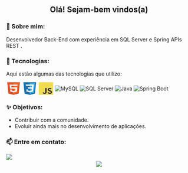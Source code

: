 
<h2 align='center'>
  Olá! Sejam-bem vindos(a)
</h2>

### 🖖 Sobre mim:

Desenvolvedor Back-End com experiência em SQL Server e Spring APIs REST .


### 🧪 Tecnologias:

Aqui estão algumas das tecnologias que utilizo:

<div>
  <img align="center" alt="HTML" title="HTML" height="35" width="40" src="https://raw.githubusercontent.com/devicons/devicon/master/icons/html5/html5-original.svg">
  <img align="center" alt="CSS" title="CSS" height="35" width="40" src="https://raw.githubusercontent.com/devicons/devicon/master/icons/css3/css3-original.svg">
  <img align="center" alt="JavaScript" title="JavaScript" height="35" width="40" src="https://raw.githubusercontent.com/devicons/devicon/master/icons/javascript/javascript-original.svg">
  <img align="center" alt="MySQL" title="MySQL" height="35" width="40" src="https://cdn.jsdelivr.net/gh/devicons/devicon/icons/mysql/mysql-plain-wordmark.svg">
  <img align="center" alt="SQL Server" title="SQL Server" height="35" width="40" src="https://cdn.jsdelivr.net/gh/devicons/devicon/icons/microsoftsqlserver/microsoftsqlserver-plain-wordmark.svg">
  <img align="center" alt="Java" title="Java" height="35" width="40" src="https://cdn.jsdelivr.net/gh/devicons/devicon/icons/java/java-original.svg">
  <img align="center" alt="Spring Boot" title="Spring Boot" height="35" width="40" src="https://cdn.jsdelivr.net/gh/devicons/devicon/icons/spring/spring-original.svg">


</div>

### ✨ Objetivos:

- Contribuir com a comunidade.
- Evoluir ainda mais no desenvolvimento de aplicações.

### 📫 Entre em contato:

<a href="https://www.linkedin.com/in/ren%C3%AA-t-819300225/" alt="Linkedin">
  <img src="https://img.shields.io/badge/-Linkedin-070A1C?style=for-the-badge&logo=Linkedin&logoColor=F50057&link=https://www.linkedin.com/in/deivit-eduardo"/>
</a>
<div align="center">
  <a href="https://github.com/renetoledoo">
  <img height="180em" src="https://github-readme-stats.vercel.app/api/top-langs/?username=renetoledoo&layout=compact&langs_count=7&theme=dark"/>
</div>
